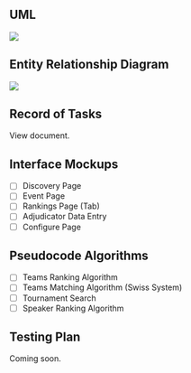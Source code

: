 ## UML

[![](https://mermaid.ink/img/pako:eNqVWNFu3SgQ_RXLT922-YGrqFLam0h3lW6r3LRPeSE2uaG1wQIcbdTtvxeMgQEGJ5uX2HMOeObMMMD91Xaip-2u7Qai1J6RkyTjHW_M32Jpvikq3bt9anbNu6OWjJ-aByaV_oeMFEXN2DpInogm8tvNNYrSkbABRRhXmulZM8EP-4ShqL7y_rz5K4euSQ258J6U0KV1IzOfqD5EH0rwlpJRleZlKnWkXJfYF3kinCkT3q2YJTdech2mcCm46H_MPeuIFmsmgAGoo8P4Q4_yrgZBdDNJJiTTzxjFhP11hb0LKcHGGD5TpezpPdFUVfFPgj8MrNN1Ru7Fotf5f2dnpRhOI_fJ1bS-uKmOnZDRlwS6GIYN9IZOw3OKRzeS79m0N6KwBqGas7MPCwl6HN-X4aDKe9TMw2rKgDLvnvBRiIES3nSPtPtJ-wNPYJNsuCii9ZOnZxCWuQh9lJT8PGqiZwTMKiICn-l4T2UOkL53QGaXdBRPNIVWNYMIhfiIshgI9MXgnqpOssmu-w3WIPhpb5gYZW8UuGUjbZRpOdqwrWGTSHm_QfPZFXxgfMv1J8pnetH3ppDVBu2HYDz0ZJShzL-JHjAV82LKsH1Ur0a5XqWr4UegWo1zGQSrMb4sYtXQ70CpGudvJ1PdTacRisd-D2s-Y3y1cXZsIjbaZEfJmaAXVjnLsqyiN0JUpjdLMLiKEtxaLDiwHd-Imfewsy4GZEHiaNnYcN69DbH6rbL7FLg5BbCB3A80kaNOS5JS0D4LW-aYqm_DFgG8hYLBGasyJU0pTHaocSYpJqHYcmiqccRUp4RNhEjJaA7b7cIBqR71vbe6uUIYq-yAm9LcxF1l1ikuVzEZOLYsHEhwiSrMwJCoTp-YmJUDvKo4l9N_9Wt4S51nCVoOI5s-2bPH_ye4YJcEOcPyWJSe9yZHZ9MRCsydP1U5p1orJe0hsUQgewk4h9ZIbNpwaz5g_YJZ7u7dPiULrkHtZUfKCKY90CFFsFP3ii1XEzPAxx3NodVcCdNZmxzOj8dZj8niOs8q3QUPLjLODAxI78HReGjCcfUopH4kHJ0kOzMU4NEPxhj2uB3vpmBtggJHwsjtZUY9w--d-SYM8GxfAUh9DxB-vULHHd1Z3LOZxrscDBL2-WBNukKwjtiMyjuWtUxbINAF2ApzzAWZW10Y_nbgbP4NqB0X1tY0oHNb5dNZKyD8CIkU5CZcG6WN3dMDnl85S39Aas9f4hbhgYKuRolwXh_sC4PhDyovhV71ta5AdUi8AddnxcFaxl5BfzHYbX_SKCvc9n07UjkS1re79pcdedfqR2qaZLszjz19IPOg79o7_ttQ56k36-yyZ0ardvdABkXft2TW4vjMu2BwrPWnudX6-w-ILYfI)](https://mermaid.ink/img/pako:eNqVWNFu3SgQ_RXLT922-YGrqFLam0h3lW6r3LRPeSE2uaG1wQIcbdTtvxeMgQEGJ5uX2HMOeObMMMD91Xaip-2u7Qai1J6RkyTjHW_M32Jpvikq3bt9anbNu6OWjJ-aByaV_oeMFEXN2DpInogm8tvNNYrSkbABRRhXmulZM8EP-4ShqL7y_rz5K4euSQ258J6U0KV1IzOfqD5EH0rwlpJRleZlKnWkXJfYF3kinCkT3q2YJTdech2mcCm46H_MPeuIFmsmgAGoo8P4Q4_yrgZBdDNJJiTTzxjFhP11hb0LKcHGGD5TpezpPdFUVfFPgj8MrNN1Ru7Fotf5f2dnpRhOI_fJ1bS-uKmOnZDRlwS6GIYN9IZOw3OKRzeS79m0N6KwBqGas7MPCwl6HN-X4aDKe9TMw2rKgDLvnvBRiIES3nSPtPtJ-wNPYJNsuCii9ZOnZxCWuQh9lJT8PGqiZwTMKiICn-l4T2UOkL53QGaXdBRPNIVWNYMIhfiIshgI9MXgnqpOssmu-w3WIPhpb5gYZW8UuGUjbZRpOdqwrWGTSHm_QfPZFXxgfMv1J8pnetH3ppDVBu2HYDz0ZJShzL-JHjAV82LKsH1Ur0a5XqWr4UegWo1zGQSrMb4sYtXQ70CpGudvJ1PdTacRisd-D2s-Y3y1cXZsIjbaZEfJmaAXVjnLsqyiN0JUpjdLMLiKEtxaLDiwHd-Imfewsy4GZEHiaNnYcN69DbH6rbL7FLg5BbCB3A80kaNOS5JS0D4LW-aYqm_DFgG8hYLBGasyJU0pTHaocSYpJqHYcmiqccRUp4RNhEjJaA7b7cIBqR71vbe6uUIYq-yAm9LcxF1l1ikuVzEZOLYsHEhwiSrMwJCoTp-YmJUDvKo4l9N_9Wt4S51nCVoOI5s-2bPH_ye4YJcEOcPyWJSe9yZHZ9MRCsydP1U5p1orJe0hsUQgewk4h9ZIbNpwaz5g_YJZ7u7dPiULrkHtZUfKCKY90CFFsFP3ii1XEzPAxx3NodVcCdNZmxzOj8dZj8niOs8q3QUPLjLODAxI78HReGjCcfUopH4kHJ0kOzMU4NEPxhj2uB3vpmBtggJHwsjtZUY9w--d-SYM8GxfAUh9DxB-vULHHd1Z3LOZxrscDBL2-WBNukKwjtiMyjuWtUxbINAF2ApzzAWZW10Y_nbgbP4NqB0X1tY0oHNb5dNZKyD8CIkU5CZcG6WN3dMDnl85S39Aas9f4hbhgYKuRolwXh_sC4PhDyovhV71ta5AdUi8AddnxcFaxl5BfzHYbX_SKCvc9n07UjkS1re79pcdedfqR2qaZLszjz19IPOg79o7_ttQ56k36-yyZ0ardvdABkXft2TW4vjMu2BwrPWnudX6-w-ILYfI)


## Entity Relationship Diagram

[![](https://mermaid.ink/img/pako:eNqtV9tu4jAQ_ZUoz-0P8AZLV0LaiwTtGy9DPIBbx45sBy2i_ff1JYE4OOSyqz40sc85Ho-PZ8IlzQTBdJaiXFI4SMi3PEneFMrkYp-SZKMl5YeEkuB1T6XSvyDHYJRBZBBOoEG-rX8Eo5gDZUlix7623P75ZV8R8jUy0FRwdaTFXRgtjsOLkpP5yQjCjjKqz2ME5uS9JDQDLdza3wTfM5ppNVFjxZWmurTMSVI2hn_VaITTcYrfmQCdFJIKadLVTV_iDjSOWfu3PACn9iBFKbnxAtdjt__Yefzqr4UQDIEn2RGzDyQrHg6bHDK24guJ8NFe5Rrb0LWqAYIqk7SwuwmNL_hhaeb84NLk7JXmaEIAqc28HWhNISfBRB214IzycNET8hLnhEhUKph4F5S375Uy_wpctfP64q5bfLO3cE1C5jrAGB-yMJrcRAEHbOlXRrEXsWOVeoM7ex4eGJPoYWcgJcU2dZMJiQ-trhwiZK2xYOeJVCF81RnjbUt67DdTv5ANuKGNAjHSwOoopD7CXfL9LenZgAN1HFML-lP0B5d7zI1o51zrEZfn58_PYJuzZJvS2_s2vcHvWkZFd1KWV5qHIQRXfCxBm4ea0N9gKnbzClgRaZ9Gq0RjGNSjKoFm8bc6cHufItcXT2-vmhTWUNUBDhnUUPsM8B_jaSbikVEjuEbbckFeXyOcSOeedBLdOlUhsBLEPdbsvk-A9q5FjR8p0JsOd5xTwL4aWpzrVjXEN9F2-LZrLs5RTO-izZoxjjOo6oTQq7sLKQqhaNOVHUhRtIG-X_ZZIEBF7d1ovn1i99C4YrQnVwzXe31-RD6I8TCxTm7ogXk3jULXx_F5s2MjPRz_6GWQogipM50B9qHfqyY-JCEhNKKXPqU5SnM5iPmx6T4LzOaPaD5PUh_iHkrmkvBloGVBzFovhJoKlM72wBQ-pVBqsTnz7DrgUdXv1mr06y8KVw6G)](https://mermaid.ink/img/pako:eNqtV9tu4jAQ_ZUoz-0P8AZLV0LaiwTtGy9DPIBbx45sBy2i_ff1JYE4OOSyqz40sc85Ho-PZ8IlzQTBdJaiXFI4SMi3PEneFMrkYp-SZKMl5YeEkuB1T6XSvyDHYJRBZBBOoEG-rX8Eo5gDZUlix7623P75ZV8R8jUy0FRwdaTFXRgtjsOLkpP5yQjCjjKqz2ME5uS9JDQDLdza3wTfM5ppNVFjxZWmurTMSVI2hn_VaITTcYrfmQCdFJIKadLVTV_iDjSOWfu3PACn9iBFKbnxAtdjt__Yefzqr4UQDIEn2RGzDyQrHg6bHDK24guJ8NFe5Rrb0LWqAYIqk7SwuwmNL_hhaeb84NLk7JXmaEIAqc28HWhNISfBRB214IzycNET8hLnhEhUKph4F5S375Uy_wpctfP64q5bfLO3cE1C5jrAGB-yMJrcRAEHbOlXRrEXsWOVeoM7ex4eGJPoYWcgJcU2dZMJiQ-trhwiZK2xYOeJVCF81RnjbUt67DdTv5ANuKGNAjHSwOoopD7CXfL9LenZgAN1HFML-lP0B5d7zI1o51zrEZfn58_PYJuzZJvS2_s2vcHvWkZFd1KWV5qHIQRXfCxBm4ea0N9gKnbzClgRaZ9Gq0RjGNSjKoFm8bc6cHufItcXT2-vmhTWUNUBDhnUUPsM8B_jaSbikVEjuEbbckFeXyOcSOeedBLdOlUhsBLEPdbsvk-A9q5FjR8p0JsOd5xTwL4aWpzrVjXEN9F2-LZrLs5RTO-izZoxjjOo6oTQq7sLKQqhaNOVHUhRtIG-X_ZZIEBF7d1ovn1i99C4YrQnVwzXe31-RD6I8TCxTm7ogXk3jULXx_F5s2MjPRz_6GWQogipM50B9qHfqyY-JCEhNKKXPqU5SnM5iPmx6T4LzOaPaD5PUh_iHkrmkvBloGVBzFovhJoKlM72wBQ-pVBqsTnz7DrgUdXv1mr06y8KVw6G)

## Record of Tasks

View document.

## Interface Mockups

- [ ] Discovery Page
- [ ] Event Page
- [ ] Rankings Page (Tab)
- [ ] Adjudicator Data Entry
- [ ] Configure Page

## Pseudocode Algorithms

- [ ] Teams Ranking Algorithm
- [ ] Teams Matching Algorithm (Swiss System)
- [ ] Tournament Search
- [ ] Speaker Ranking Algorithm

## Testing Plan

Coming soon.